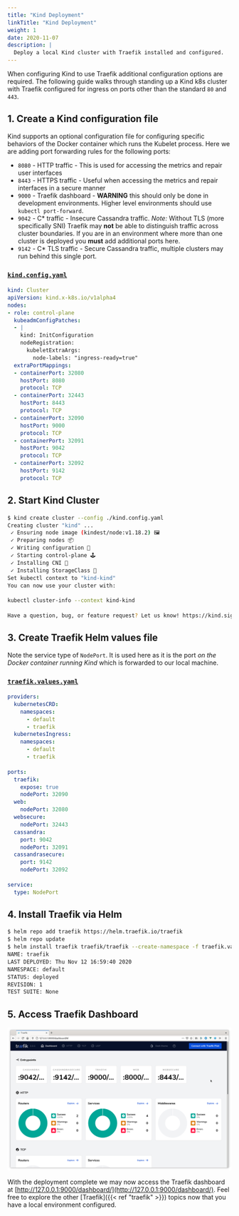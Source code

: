 ```yaml
---
title: "Kind Deployment"
linkTitle: "Kind Deployment"
weight: 1
date: 2020-11-07
description: |
  Deploy a local Kind cluster with Traefik installed and configured.
---
```


When configuring Kind to use Traefik additional configuration options are
required. The following guide walks through standing up a Kind k8s cluster with
Traefik configured for ingress on ports other than the standard `80` and `443`.

## 1. Create a Kind configuration file
Kind supports an optional configuration file for configuring specific behaviors
of the Docker container which runs the Kubelet process. Here we are adding port
forwarding rules for the following ports:

* `8080` - HTTP traffic - This is used for accessing the metrics and repair user
  interfaces
* `8443` - HTTPS traffic - Useful when accessing the metrics and repair
  interfaces in a secure manner
* `9000` - Traefik dashboard - **WARNING** this should only be done in
  development environments. Higher level environments should use `kubectl
  port-forward`.
* `9042` - C* traffic - Insecure Cassandra traffic. _Note:_ Without TLS (more
  specifically SNI) Traefik may **not** be able to distinguish traffic across
  cluster boundaries. If you are in an environment where more than one cluster
  is deployed you **must** add additional ports here.
* `9142` - C* TLS traffic - Secure Cassandra traffic, multiple clusters may run
  behind this single port.

### [`kind.config.yaml`](kind.config.yaml)
```yaml
kind: Cluster
apiVersion: kind.x-k8s.io/v1alpha4
nodes:
- role: control-plane
  kubeadmConfigPatches:
  - |
    kind: InitConfiguration
    nodeRegistration:
      kubeletExtraArgs:
        node-labels: "ingress-ready=true"
  extraPortMappings:
  - containerPort: 32080
    hostPort: 8080
    protocol: TCP
  - containerPort: 32443
    hostPort: 8443
    protocol: TCP
  - containerPort: 32090
    hostPort: 9000
    protocol: TCP
  - containerPort: 32091
    hostPort: 9042
    protocol: TCP
  - containerPort: 32092
    hostPort: 9142
    protocol: TCP
```

## 2. Start Kind Cluster

```bash
$ kind create cluster --config ./kind.config.yaml
Creating cluster "kind" ...
 ✓ Ensuring node image (kindest/node:v1.18.2) 🖼
 ✓ Preparing nodes 📦  
 ✓ Writing configuration 📜 
 ✓ Starting control-plane 🕹️ 
 ✓ Installing CNI 🔌 
 ✓ Installing StorageClass 💾 
Set kubectl context to "kind-kind"
You can now use your cluster with:

kubectl cluster-info --context kind-kind

Have a question, bug, or feature request? Let us know! https://kind.sigs.k8s.io/#community 🙂
```

## 3. Create Traefik Helm values file

Note the service type of `NodePort`. It is used here as it is the port _on the
Docker container running Kind_ which is forwarded to our local machine.

### [`traefik.values.yaml`](traefik.values.yaml)
```yaml
providers:
  kubernetesCRD:
    namespaces:
      - default
      - traefik
  kubernetesIngress:
    namespaces:
      - default
      - traefik

ports:
  traefik:
    expose: true
    nodePort: 32090
  web:
    nodePort: 32080
  websecure:
    nodePort: 32443
  cassandra:
    port: 9042
    nodePort: 32091
  cassandrasecure:
    port: 9142
    nodePort: 32092

service:
  type: NodePort
```

## 4. Install Traefik via Helm

```bash
$ helm repo add traefik https://helm.traefik.io/traefik
$ helm repo update
$ helm install traefik traefik/traefik --create-namespace -f traefik.values.yaml
NAME: traefik
LAST DEPLOYED: Thu Nov 12 16:59:40 2020
NAMESPACE: default
STATUS: deployed
REVISION: 1
TEST SUITE: None
```

## 5. Access Traefik Dashboard

![Traefik dashboard screenshot](traefik-dashboard.png)

With the deployment complete we may now access the Traefik dashboard at
[http://127.0.0.1:9000/dashboard/](http://127.0.0.1:9000/dashboard/). Feel free
to explore the other [Traefik]({{< ref "traefik" >}}) topics now that you have a local
environment configured.

